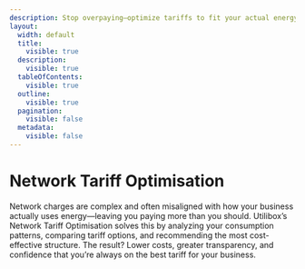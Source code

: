 ```yaml
---
description: Stop overpaying—optimize tariffs to fit your actual energy needs.
layout:
  width: default
  title:
    visible: true
  description:
    visible: true
  tableOfContents:
    visible: true
  outline:
    visible: true
  pagination:
    visible: false
  metadata:
    visible: false
---
```


# Network Tariff Optimisation

Network charges are complex and often misaligned with how your business actually uses energy—leaving you paying more than you should. Utilibox’s Network Tariff Optimisation solves this by analyzing your consumption patterns, comparing tariff options, and recommending the most cost-effective structure. The result? Lower costs, greater transparency, and confidence that you’re always on the best tariff for your business.
